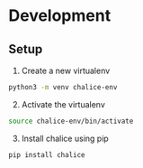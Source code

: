 # Development


## Setup
1. Create a new virtualenv

```bash
python3 -m venv chalice-env
```

2. Activate the virtualenv

```bash
source chalice-env/bin/activate
```

3. Install chalice using pip

```bash
pip install chalice
```